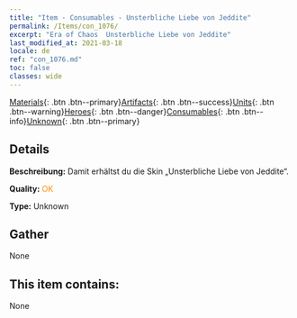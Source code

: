 ```yaml
---
title: "Item - Consumables - Unsterbliche Liebe von Jeddite"
permalink: /Items/con_1076/
excerpt: "Era of Chaos  Unsterbliche Liebe von Jeddite"
last_modified_at: 2021-03-18
locale: de
ref: "con_1076.md"
toc: false
classes: wide
---
```

 [Materials](/de/Items/){: .btn .btn--primary}[Artifacts](/de/Items/Artifacts/){: .btn .btn--success}[Units](/de/Items/Units/){: .btn .btn--warning}[Heroes](/de/Items/Heroes/){: .btn .btn--danger}[Consumables](/de/Items/Consumables/){: .btn .btn--info}[Unknown](/de/Items/Unknown/){: .btn .btn--primary}

## Details
 **Beschreibung:** Damit erhältst du die Skin „Unsterbliche Liebe von Jeddite“.

 **Quality:** <span style="color: #FF8C00">OK</span>

 **Type:** Unknown

## Gather

  None

## This item contains:

  None

